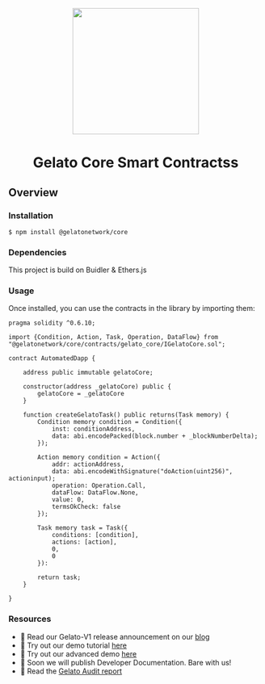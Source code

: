 <p  align="center"><img  src="https://i.imgur.com/ZvVG2b1.png"  width="250px"/></p>

<h1  align="center">Gelato Core Smart Contractss</h1>

## Overview

### Installation

```console
$ npm install @gelatonetwork/core
```

### Dependencies

This project is build on Buidler & Ethers.js

### Usage

Once installed, you can use the contracts in the library by importing them:

```solidity
pragma solidity ^0.6.10;

import {Condition, Action, Task, Operation, DataFlow} from "@gelatonetwork/core/contracts/gelato_core/IGelatoCore.sol";

contract AutomatedDapp {

    address public immutable gelatoCore;

    constructor(address _gelatoCore) public {
        gelatoCore = _gelatoCore
    }

    function createGelatoTask() public returns(Task memory) {
        Condition memory condition = Condition({
            inst: conditionAddress,
            data: abi.encodePacked(block.number + _blockNumberDelta);
        });

        Action memory condition = Action({
            addr: actionAddress,
            data: abi.encodeWithSignature("doAction(uint256)", actioninput);
            operation: Operation.Call,
            dataFlow: DataFlow.None,
            value: 0,
            termsOkCheck: false
        });

        Task memory task = Task({
            conditions: [condition],
            actions: [action],
            0,
            0
        }):

        return task;
    }

}
```

### Resources

- 🍦 Read our Gelato-V1 release announcement on our [blog](https://medium.com/@gelatonetwork/ethereums-automation-protocol-gelato-network-launches-on-mainnet-88647aa10d65)
- 🍦 Try out our demo tutorial [here](https://github.com/gelatodigital/Gelato-kyber)
- 🍦 Try out our advanced demo [here](src/demo/README.md)
- 🍦 Soon we will publish Developer Documentation. Bare with us!
- 🍦 Read the [Gelato Audit report](docs/audits/G0Group-Gelato2020Jun.pdf)
